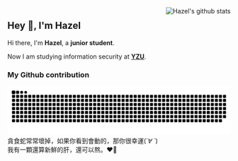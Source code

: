 <img style="max-width: 450px" align="right" src="https://github-readme-stats.vercel.app/api?username=Superliverbun&show_icons=true&icon_color=0366d6&bg_color=ffffff&hide_title=true&include_all_commits=true&count_private=true&hide_rank=true" alt="Hazel's github stats"/>

## Hey 👋, I'm Hazel

Hi there, I'm **Hazel**, a **junior student**.<br/>

Now I am studying information security at **[YZU](https://www.yzu.edu.tw/index.php/en-us/)**.


<!--
**Superliverbun/Superliverbun** is a ✨ _special_ ✨ repository because its `README.md` (this file) appears on your GitHub profile.

Here are some ideas to get you started:

- 🔭 I’m currently working on ...
- 🌱 I’m currently learning ...
- 👯 I’m looking to collaborate on ...
- 🤔 I’m looking for help with ...
- 💬 Ask me about ...
- 📫 How to reach me: ...
- 😄 Pronouns: ...
- ⚡ Fun fact: ...
-->




### My Github contribution
![](https://github.com/Superliverbun/Superliverbun/blob/output/github-contribution-grid-snake.svg)
貪食蛇常常壞掉，如果你看到會動的，那你很幸運(*´∀ ˋ*)</br>
我有一顆還算新鮮的肝，還可以熬。❤️‍🔥
